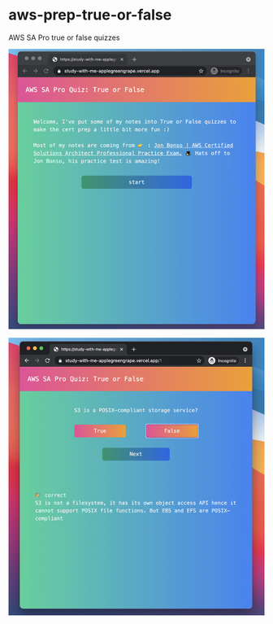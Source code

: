 # aws-prep-true-or-false
AWS SA Pro true or false quizzes

![homepage](./img/homepage.png)

![quiz](./img/quiz.png)

